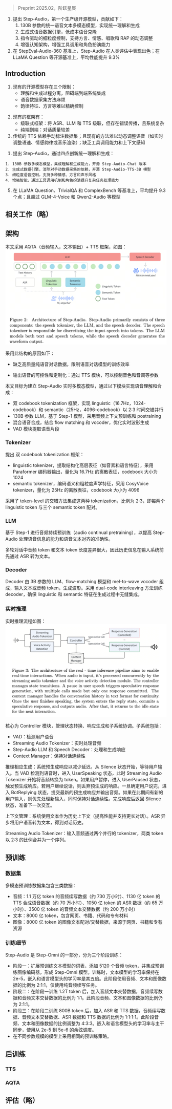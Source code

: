 > Preprint 2025.02，阶跃星辰
<!-- 翻译&理解 -->
<!-- Real-time speech interaction, serving as a fundamental interface for human-
machine collaboration, holds immense potential. However, current open-
source models face limitations such as high costs in voice data collection,
weakness in dynamic control, and limited intelligence. To address these
challenges, this paper introduces Step-Audio, the first production-ready
open-source solution. Key contributions include: 1) a 130B-parameter uni-
fied speech-text multi-modal model that achieves unified understanding and
generation, with the Step-Audio-Chat version open-sourced; 2) a generative
speech data engine that establishes an affordable voice cloning framework
and produces the open-sourced lightweight Step-Audio-TTS-3B model
through distillation; 3) an instruction-driven fine control system enabling
dynamic adjustments across dialects, emotions, singing, and RAP; 4) an en-
hanced cognitive architecture augmented with tool calling and role-playing
abilities to manage complex tasks effectively. Based on our new StepEval-
Audio-360 evaluation benchmark, Step-Audio achieves state-of-the-art per-
formance in human evaluations, especially in terms of instruction following.
On open-source benchmarks like LLaMA Question, shows 9.3% average per-
formance improvement, demonstrating our commitment to advancing the de-
velopment of open-source multi-modal language technologies. Our code and
models are available at https://github.com/stepfun-ai/Step-Audio. -->
1. 提出 Step-Audio，第一个生产级开源模型，贡献如下：
    1. 130B 参数的统一语音文本多模态模型，实现统一理解和生成
    2. 生成式语音数据引擎，低成本语音克隆
    3. 指令驱动的细粒度控制，支持方言、情感、唱歌和 RAP 的动态调整
    4. 增强认知架构，增强工具调用和角色扮演能力
2. 在 StepEval-Audio-360 基准上，Step-Audio 在人类评估中表现出色；在 LLaMA Question 等开源基准上，平均性能提升 9.3\%

## Introduction
<!-- The evolution of artificial intelligence toward general-purpose systems has po-
sitioned real-time speech interaction as a critical interface for human-machine
collaboration. While recent multi-modal large language models (LLMs) have
accelerated progress in this domain, open-source communities face persistent
challenges despite breakthroughs in proprietary systems like GPT-4o (Hurst et
al., 2024) and Doubao (bytedance, 2024). Existing open-source models such as
Qwen2-Audio (Chu et al., 2024a), Llama 3 (Dubey et al., 2024) and wavLLM (Hu
et al., 2024) struggle with three fundamental limitations: the separation of under-
standing and generation processes that impedes end-to-end system integration,
dependence on laborious manual speech data acquisition methods that restricts
efficient voice replication, and inadequate precision in regulating prosodic features,
regional dialects, and tool utilization capabilities. These limitations highlight the
urgent demand for deployable frameworks that harmonize streamlined architec-
ture with dual competencies in affective computing (accurate emotion perception
and adjustment) and contextual cognition (situational reasoning and response
formulation). -->
1. 现有的开源模型存在三个限制：
    + 理解和生成过程分离，阻碍端到端系统集成
    + 语音数据采集方法麻烦
    + 韵律特征、方言等难以精确控制
<!-- Current open-source speech systems confront multiple architectural challenges.
The traditional framework employs a cascading approach (Huang et al., 2024)
combining Automatic Speech Recognition (ASR), LLM processing, and Text-to-
Speech (TTS). This framework introduces error propagation through modality
transitions while increasing system complexity. Pure end-to-end approaches,
though conceptually elegant, often sacrifice performance in open-domain dialogue
quality (Zeng et al., 2024). The tension between modular design and fully
integrated systems remains unresolved. Furthermore, traditional text-to-speech
pipelines depend on manually curated datasets, particularly for multilingual and
multidialect scenarios—a process requiring prohibitive human annotation effort.
Existing solutions also lack sophisticated control mechanisms for dynamic speech
adaptation, such as real-time adjustment of speaking rate, emotional prosody,
or musical rendering (e.g., Singing and RAP vocals). Crucially, the absence of
tool invocation capabilities and contextual awareness prevents handling complex
queries like “Retrieve live weather data and report it in Cantonese,” necessitating
manual API integration. -->
2. 现有的框架有：
    + 级联式框架：将 ASR、LLM 和 TTS 级联，但存在错误传播，且系统复杂
    + 纯端到端：对话质量较差
3. 传统的 TTS 依赖手动标注数据集；且现有的方法难以动态调整语音（如实时调整语速、情感韵律或音乐渲染）；缺乏工具调用能力和上下文感知
<!-- This report presents Step-Audio, the first production-ready open-source framework
for intelligent speech interaction that harmonizes comprehension and generation
through four key innovations. -->
1. 提出 Step-Audio，通过四点创新统一理解和生成：
<!-- • 130B-Parameter Multi-modal Model: A single unified model integrating
comprehension and generation capabilities, performing speech recognition,
semantic understanding, dialogue, voice cloning, audio editing and speech
synthesis. We have made the 130B Step-Audio-Chat variant open source.
• Generative Data Engine: Eliminates traditional TTS’s reliance on manual
data collection by generating high-quality audio through our 130B-parameter
multi-modal model. Leverages this data to train and publicly release a
resource-efficient Step-Audio-TTS-3B model with enhanced instruction-
following capabilities for controllable speech synthesis.
• Granular Voice Control: Enables precise regulation through instruction-
based control design, supporting multiple emotions (anger, joy, sadness),
dialects (Cantonese, Sichuanese, etc.), and vocal styles (RAP/Singing, a
cappella humming) to meet diverse speech generation needs.
• Enhanced Intelligence: Improves agent performance in complex tasks
through ToolCall mechanism integration and role-playing enhancements. -->
    1. 130B 参数多模态模型，集成理解和生成能力，开源 Step-Audio-Chat 版本
    2. 生成式数据引擎，消除对手动数据采集的依赖，开源 Step-Audio-TTS-3B 模型
    3. 细粒度语音控制，支持多种情感、方言和声乐风格
    4. 增强智能，通过工具调用机制和角色扮演提升复杂任务处理能力
<!-- In open-source benchmarks, Step-Audio demonstrates exceptional performance. It
achieves SoTA results on open-domain question answering and complex instruction
tasks including LLaMA Question, TrivialQA, and ComplexBench, with an average
improvement of 9.3 points compared to the best open-source metrics, validating its
advantage in generalized deep semantic understanding capabilities. Additionally,
to address the current lack of comprehensive end-to-end speech dialogue evaluation
systems, we introduce the multi-dimensional StepEval-Audio-360 evaluation frame-
work covering 9 dimensions, including logical reasoning, creative ability, language
proficiency, and comprehension control among other key capabilities. As shown in Figure 1, Step-Audio achieves SoTA results across all dimensions in subjective
comparisons against open-source models like GLM-4-Voice and Qwen2-Audio,
with improvements of 19.2%, 23.7%, and 43.2% in response quality, response
relevance, and factual accuracy respectively. Particularly in generation control
dimensions such as emotion understanding, speech rate control, RAP vocals,
and role-playing, compared to open-source SoTA models, the IF (Instruction
Following) and MOS (Mean Opinion Score) metrics improved by 29.8% and 27.1%
respectively, highlighting its leading advantage in complex speech interaction
scenarios. -->
5. 在 LLaMA Question、TrivialQA 和 ComplexBench 等基准上，平均提升 9.3 个点；且超过 GLM-4-Voice 和 Qwen2-Audio 等模型

## 相关工作（略）

## 架构
<!-- Traditional voice dialogue systems typically employ a cascaded architecture com-
prising ASR, LLM, and TTS modules. However, our proposed model, having
undergone comprehensive multi-modal training and alignment of text and au-
dio during the pretraining phase, already possesses end-to-end voice dialogue
capabilities. Despite extensive exploration of alternative designs, we ultimately
adopted the AQTA (audio input, text output) + TTS framework for real-time
voice dialogue as shown in Figure 2, driven by the following considerations: -->
本文采用 AQTA（音频输入，文本输出）+ TTS 框架，如图：
![](image/Pasted%20image%2020250810152148.png)

采用此结构的原因如下：
<!-- Scarcity of high-quality pure-voice dialogue data: The limited avail-
ability of pure-voice dialogue data, coupled with its constrained scenarios,restricts the training efficiency of end-to-end voice dialogue models. -->
+ 缺乏高质量纯语音对话数据，限制语音对话模型的训练效率
<!-- Controllability and customization of output speech: By incorporating
a TTS module, we gain flexible control over speech parameters such as timbre
and pitch to meet users’ personalized demands, while continuously enhancing
the model’s expressive capabilities. -->
+ 输出语音的可控性和定制化：通过 TTS 模块，可以控制音色和音调等参数

<!-- Our goal is to establish Step-Audio as a real-time multi-modal model that seam-
lessly integrates speech understanding and synthesis through four key components:
(1) A dual-codebook tokenization framework employing parallel linguistic (16.7Hz,
1024-codebook) and semantic (25Hz, 4096-codebook) tokenizers with 2:3 temporal
interleaving; (2) A 130B-parameter LLM based on Step-1 (StepFun, 2024a), en-
hanced through audio-contextualized continual pretraining and postraining; (3) A
hybrid speech synthesizer combining with flow matching and neural vocoder, opti-
mized for real-time waveform generation. In addition, a Voice Activity Detection
(VAD) module was employed to extract vocal segments. -->
本文目标为建立 Step-Audio 实时多模态模型，通过以下模块实现语音理解和合成：
+ 双 codebook tokenization 框架，实现 linguistic（16.7Hz，1024-codebook）和 semantic（25Hz，4096-codebook）以 2:3 时间交错并行
+ 130B 参数 LLM，基于 Step-1 模型，采用音频上下文预训练和 postraining 
+ 混合语音合成，结合 flow matching 和 vocoder，优化实时波形生成
+ VAD 模块提取语音片段

### Tokenizer
<!-- To overcome the limitations of conventional speech tokenizers, which separately
capture information for understanding or generation task, we propose a dual-
codebook speech tokenizer framework in Step-Audio similar to ARCON (Ming
et al., 2024). This approach employs two distinct tokenizers, linguistic and
semantic, to better represent speech features. The linguistic tokenizer is utilized to
extract structured, high-level representations, including phonemic and linguistic
features, whereas the semantic tokenizer is designed to encode both semantic and
coarse-grained acoustic characteristics. -->
<!-- For linguistic tokenization, we utilize the output from the Paraformer (Z. Gao,
Zhang, McLoughlin, & Yan, 2022) encoder, which is quantized into discrete
representations at a token rate of 16.7 Hz. For semantic tokenization, we employ
CosyVoice’s (Du, Chen, et al., 2024) tokenizer, specifically designed to efficiently
encode features essential for generating natural and expressive speech outputs,
operating at a token rate of 25 Hz. The linguistic tokenizer employs a codebook
size of 1024, while the semantic tokenizer utilizes a larger codebook size of 4096
to capture finer acoustic details. -->
提出 双 codebook tokenization 框架：
+ linguistic tokenizer，提取结构化高层表征（如音素和语言特征），采用 Paraformer 编码器输出，量化为 16.7Hz 的离散表征，codebook 大小为 1024
+ semantic tokenizer，编码语义和粗粒度声学特征，采用 CosyVoice tokenizer，量化为 25Hz 的离散表征，codebook 大小为 4096
<!-- To effectively integrate these two tokenization schemes, we implement a token-
level interleaving approach inspired by SpiritLM (Nguyen et al., 2024). Given the
differing token rates, we establish a temporal alignment ratio of 2:3, where every
two linguistic tokens are paired with three semantic tokens. -->
采用了 token-level 的交错方法集成这两种 tokenization，比例为 2:3，即每两个 linguistic token 与三个 semantic token 配对。

### LLM
<!-- To enhance Step-Audio’s ability to effectively process speech information and
achieve accurate speech-text alignment, we conducted audio continual pretraining
based on Step-1, a 130-billion parameter pretrained text-based LLM. The details of
the pretrain and post-train processes for Step-Audio are comprehensively discussed
in section 4 and 5. -->
基于 Step-1 进行音频持续预训练（audio continual pretraining），以提高 Step-Audio 处理语音信息的能力和语音文本对齐的准确性。
<!-- In multi-turn dialogue systems, the substantial disparity in length between audio
tokens and text tokens necessitates efficient processing strategies. To address
this, historical information is initially transcribed into textual format utilizing an
ASR model prior to system input, thereby optimizing computational efficiency.
However, it should be noted that the model architecture maintains the capability
to process and utilize audio tokens as historical context when required. -->
多轮对话中音频 token 和文本 token 长度差异很大，因此历史信息在输入系统前先通过 ASR 转为文本。

### Decoder
<!-- Speech decoder consists of a 3-billion parameter language model, a flow-matching
model and a mel-to-wave vocoder primarily designed to receive text or audio
tokens and generate continuous time-domain stylized waveform that incorporate
historical information and instructions. To optimize the intelligibility and natu-
ralness of the synthesized speech, the speech decoder is trained using a dual-code
interleaving approach, ensuring seamless integration of linguistic and semantic
features throughout the generation process. On a speech decoder with a larger
parameter, we have observed the emergence of enhanced generative capabilities.
For further details, please refer to section 5.1. -->
Decoder 由 3B 参数的 LLM、flow-matching 模型和 mel-to-wave vocoder 组成，输入文本或音频 token，生成波形。采用 dual-code interleaving 方法训练 decoder，确保 linguistic 和 semantic 特征在生成过程中无缝集成。

### 实时推理
<!-- To enable real-time interactions, we have designed an optimized inference pipeline
as shown in Figure 3. At its core, the Controller module manages state transitions,
orchestrates speculative response generation, and ensures seamless coordination
between critical subsystems. These subsystems include VAD for detecting user
speech, the Streaming Audio Tokenizer for processing audio in real-time, the
Step-Audio language model and Speech Decoder for processing and generating
responses, and the Context Manager for preserving conversational continuity. -->
实时推理流程如图：
![](image/Pasted%20image%2020250810160419.png)

核心为 Controller 模块，管理状态转换、响应生成和子系统协调。子系统包括：
+ VAD：检测用户语音
+ Streaming Audio Tokenizer：实时处理音频
+ Step-Audio LLM 和 Speech Decoder：处理和生成响应
+ Context Manager：保持对话连续性

<!-- Speculative Response Generation To reduce interaction latency, the system
preemptively generates speculative responses. This minimizes perceived delays and
enhances responsiveness, though at the cost of occasional redundant computations
when speculative responses are discarded. The system begins in the Silence
state, awaiting user input. When the VAD detects active speech, the system
transitions to the UserSpeaking state. During this state, the Streaming Audio
Tokenizer begins converting audio into tokens. If the user momentarily pauses,
the system enters the UserPaused state, where speculative response generation
is triggered. By preemptively generating a response in anticipation of input
completion, the system reduces latency when the conversation resumes. If the
user resumes speaking, the speculative response is discarded. Once the system
confidently determines that the user has finished speaking, it transitions to the
BotReplying state, commits the most recent speculative response, and delivers
its audio output. If interrupted by user speech, the system prioritizes the new
input while maintaining conversational continuity. After completing its response,
the system returns to the Silence state, ready for the next interaction. Empirical
analysis shows that approximately 40% of speculative responses are successfully
committed. This mechanism reduces per-response latency by approximately 500ms
compared to non-speculative methods. -->
推理相应生成：系统预生成响应以减少延迟。从 Silence 状态开始，等待用户输入。当 VAD 检测到语音时，进入 UserSpeaking 状态，此时 Streaming Audio Tokenizer 开始将音频转换为 token。如果用户暂停，进入 UserPaused 状态，触发预生成响应。若用户继续说话，则丢弃预生成的响应。一旦确定用户说完，进入 BotReplying 状态，提交最新的预生成响应并输出音频。如果在此期间有新的用户输入，则优先处理新输入，同时保持对话连续性。完成响应后返回 Silence 状态，准备下一次交互。
<!-- Context Management Our system utilizes text transcription instead of raw
audio tokens for historical context, as it provides a more compact representation
(with an average text-to-audio token ratio of 1:14), improving performance, and en-
abling longer conversations with minimal impact on quality. ASR asynchronously
transcribes user speech into text, maintaining an accurate and up-to-date conver-
sation history. -->
上下文管理：系统使用文本作为历史上下文（提高性能并支持更长对话）。ASR 异步将用户语音转为文本，得到对话历史。
<!-- Streaming Audio Tokenizer The input audio stream is processed through
two parallel tokenizer pipelines, each employing fixed-duration segmentation.
The resulting tokens are seamlessly merged into a single sequence with a 2:3
interleaving ratio. Without the streaming audio tokenizer, the inference time will
be significantly slower, depending on the length of the audio input. -->
Streaming Audio Tokenizer：输入音频通过两个并行的 tokenizer，两类 token 以 2:3 的比例合并为一个序列。

## 预训练

### 数据集
<!-- Our multi-modal pretraining dataset integrates three major categories of data
resources: audio, text, and images. The audio section comprises 1.1 trillion
tokens of audio continuation data (approximately 7,300,000 hours), 113 billion
tokens of TTS (Text-to-Speech) synthesized speech data (about 700,000 hours),
105 billion tokens of ASR (Automatic Speech Recognition) data (around 650,000
hours), and 350 billion tokens of audio-text alternating data (approximately
2,000,000 hours). The text data, amounting to 800 billion tokens, encompasses
web documents, books, code, and proprietary materials. The image section
includes 800 billion tokens of image-text paired/alternating data, sourced from
web pages, books, and proprietary resources. -->
多模态预训练数据集包含三类数据：
+ 音频：1.1 万亿 token 的音频续写数据（约 730 万小时）、1130 亿 token 的 TTS 合成语音数据（约 70 万小时）、1050 亿 token 的 ASR 数据（约 65 万小时）、3500 亿 token 的音频文本交替数据（约 200 万小时）
+ 文本：8000 亿 token，包含网页、书籍、代码和专有材料
+ 图像：8000 亿 token 的图像文本配对/交替数据，来源于网页、书籍和专有资源

### 训练细节
<!-- Step-Audio is a component of Step-Omni, which is designed to train a unified
pretrained model for speech, image, and text. This training is based on a pretrained
text model and image encoder for continued pretraining. The entire process is
divided into three stages in total.
• Stage1: We expanded the vocabulary of the pretrained text model by
adding 5,120 audio tokens and integrated a pretrained image encoder to
form the Step-Omni model. During training, to ensure minimal loss of the
text model’s capabilities, the learning rate of the text model backbone is
maintained at a low level (2e-5) throughout. However, the learning rates for
the embedding and language model (LM) head are set five times higher than
the backbone’s to facilitate faster convergence of the newly added tokens.
Meanwhile, the image encoder remains frozen during the entire training
process. At this stage, audio, text, and image data are used in a 2:1:1 ratio,
with audio data consisting solely of pure audio continuation tasks.
• Stage2: After training on 1.2T tokens in the stage1 phase, we incorporate
audio-text interleaved data for further training, with a 1:1 ratio of audio
continuation data to audio-text interleaved data. During this stage, the
ratio of audio, text, and image data remains 2:1:1.
• Stage3: After training on 800B tokens in the stage2 phase, we incorporate
ASR and TTS data for further training. The ratio of audio continuation
data, audio-text interleaved data, ASR data, and TTS data is set to 1:1:1:1.
During this phase, the ratio of audio, text, and image data is adjusted to
4:3:3. Additionally, the learning rates for the embedding and LM head are
synchronized with the backbone, utilizing a cosine schedule that decreases
from 2e-5 to 5e-6.
We employ the same pre-training strategy across models of varying parameter
scales. -->
Step-Audio 是 Step-Omni 的一部分，分为三个阶段训练：
+ 阶段一：扩展预训练文本模型的词表，添加 5120 个音频 token，并集成预训练图像编码器，形成 Step-Omni 模型。训练时，文本模型的学习率保持在 2e-5，嵌入和语言模型头的学习率是其五倍。此阶段使用音频、文本和图像数据的比例为 2:1:1，仅使用纯音频续写任务。
+ 阶段二：在阶段一训练 1.2T token 后，加入音频文本交替数据，音频续写数据和音频文本交替数据的比例为 1:1。此阶段音频、文本和图像数据的比例仍为 2:1:1。
+ 阶段三：在阶段二训练 800B token 后，加入 ASR 和 TTS 数据，音频续写数据、音频文本交替数据、ASR 数据和 TTS 数据的比例为 1:1:1:1。此阶段音频、文本和图像数据的比例调整为 4:3:3。嵌入和语言模型头的学习率与主干同步，使用从 2e-5 到 5e-6 的余弦调度。
+ 在不同参数规模的模型上采用相同的预训练策略。

## 后训练

### TTS

### AQTA

## 评估（略）
